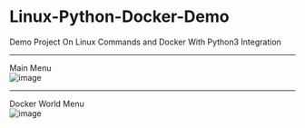 # Linux-Python-Docker-Demo
Demo Project On Linux Commands and Docker With Python3 Integration

--------------------------------------------------------------------------------------

Main Menu<br>
![image](https://user-images.githubusercontent.com/81201107/156859224-02599cef-4711-4b84-a5ca-59bab0b789fa.png)

--------------------------------------------------------------------------------------

Docker World Menu<br>
![image](https://user-images.githubusercontent.com/81201107/156859263-72ccd9dd-9ccb-46f8-9aa7-2c087fd06929.png)
